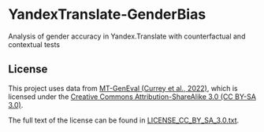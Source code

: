 # YandexTranslate-GenderBias
Analysis of gender accuracy in Yandex.Translate with counterfactual and contextual tests

## License

This project uses data from [MT-GenEval (Currey et al., 2022)](https://github.com/google-research-datasets/mt-geneval), which is licensed under the [Creative Commons Attribution-ShareAlike 3.0 (CC BY-SA 3.0)](https://creativecommons.org/licenses/by-sa/3.0/).

The full text of the license can be found in [LICENSE_CC_BY_SA_3.0.txt](LICENSE_CC_BY_SA_3.0.txt).
